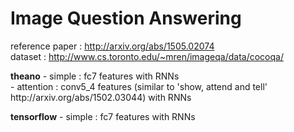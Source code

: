 # Image Question Answering

reference paper : http://arxiv.org/abs/1505.02074
<br>
dataset : http://www.cs.toronto.edu/~mren/imageqa/data/cocoqa/

<p><p>
<b>theano</b>
 - simple : fc7 features with RNNs
<br>
 - attention : conv5_4 features (similar to 'show, attend and tell' http://arxiv.org/abs/1502.03044) with RNNs


<p><p>
<b>tensorflow</b>
 - simple : fc7 features with RNNs

